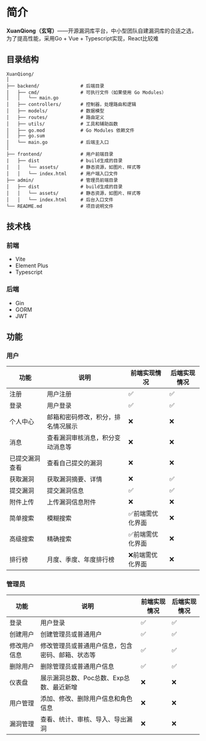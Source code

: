 # 简介

**XuanQiong（玄穹）**——开源漏洞库平台，中小型团队自建漏洞库的合适之选，为了提高性能，采用Go + Vue + Typescript实现，React比较难

## 目录结构

```
XuanQiong/
│
├── backend/               # 后端目录
│   ├── cmd/               # 可执行文件（如果使用 Go Modules）
│   │   └── main.go
│   ├── controllers/       # 控制器，处理路由和逻辑
│   ├── models/            # 数据模型
│   ├── routes/            # 路由定义
│   ├── utils/             # 工具和辅助函数
│   ├── go.mod             # Go Modules 依赖文件
│   ├── go.sum
│   └── main.go            # 后端主入口
│
├── frontend/              # 用户前端目录
|   ├── dist               # build生成的目录
│   │   └── assets/        # 静态资源，如图片、样式等
│   │   └── index.html     # 用户端入口文件
├── admin/                 # 管理员前端目录
│   ├── dist               # build生成的目录
│   │   └── assets/        # 静态资源，如图片、样式等
│   │   └── index.html     # 后台入口文件
└── README.md              # 项目说明文件
```

## 技术栈

### 前端

- Vite
- Element Plus
- Typescript

### 后端

- Gin
- GORM
- JWT

## 功能

### 用户

|功能|说明|前端实现情况|后端实现情况|
|-|-|-|-|
|注册|用户注册|✅|✅|
|登录|用户登录|✅|✅|
|个人中心|邮箱和密码修改，积分，排名情况展示|❌|❌|
|消息|查看漏洞审核消息，积分变动消息等|❌|❌|
|已提交漏洞查看|查看自己提交的漏洞|❌|❌|
|获取漏洞|获取漏洞摘要、详情|❌|✅|
|提交漏洞|提交漏洞信息|✅|✅|
|附件上传|上传漏洞信息附件|❌|❌|
|简单搜索|模糊搜索|✅前端需优化界面|❌|
|高级搜索|精确搜索|✅前端需优化界面|❌|
|排行榜|月度、季度、年度排行榜|❌前端需优化界面|❌|

### 管理员

|功能|说明|前端实现情况|后端实现情况|
|-|-|-|-|
|登录|用户登录|✅|✅|
|创建用户|创建管理员或普通用户|✅|✅|
|修改用户信息|修改管理员或普通用户信息，包含密码、邮箱、状态等|✅|✅|
|删除用户|删除管理员或普通用户信息|✅|✅|
|仪表盘|展示漏洞总数、Poc总数、Exp总数、最近新增|❌|❌|
|用户管理|添加、修改、删除用户信息和角色信息|❌|❌|
|漏洞管理|查看、统计、审核、导入、导出漏洞|❌|❌|

